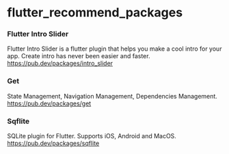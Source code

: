# flutter_recommend_packages

### Flutter Intro Slider
Flutter Intro Slider is a flutter plugin that helps you make a cool intro for your app. Create intro has never been easier and faster.
https://pub.dev/packages/intro_slider


### Get
State Management, Navigation Management, Dependencies Management.   
https://pub.dev/packages/get


### Sqflite
SQLite plugin for Flutter. Supports iOS, Android and MacOS.   
https://pub.dev/packages/sqflite

